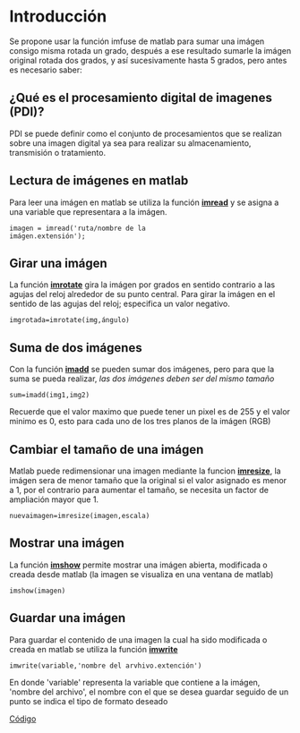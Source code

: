 # Introducción
Se propone usar la función imfuse de matlab para sumar una imágen consigo misma rotada un grado, después a ese resultado sumarle la imágen original rotada dos grados, y así sucesivamente hasta 5 grados, pero antes es necesario saber:

## ¿Qué es el procesamiento digital de imagenes (PDI)?
PDI se puede definir como el conjunto de procesamientos que se realizan sobre una imagen digital ya sea para realizar su almacenamiento, transmisión o tratamiento.

## Lectura de imágenes en matlab
Para leer una imágen en matlab se utiliza la función <a href="https://la.mathworks.com/help/matlab/ref/imread.html"> **imread**</a> y se asigna a una variable que representara a la imágen.

<code>imagen = imread('ruta/nombre de la imágen.extensión');</code>

## Girar una imágen
La función <a href="https://la.mathworks.com/help/images/ref/imrotate.html?searchHighlight=imrotate&s_tid=srchtitle_imrotate_1">**imrotate**</a> gira la imágen por grados en sentido contrario a las agujas del reloj alrededor de su punto central. Para girar la imágen en el sentido de las agujas del reloj; especifica un valor negativo.

<code>imgrotada=imrotate(img,ángulo)</code>

## Suma de dos imágenes
Con la función <a href="https://la.mathworks.com/help/images/ref/imadd.html">**imadd**</a> se pueden sumar dos imágenes, pero para que la suma se pueda realizar, *las dos imágenes deben ser del mismo tamaño*

<code>sum=imadd(img1,img2)</code>

Recuerde que el valor maximo que puede tener un pixel es de 255 y el valor minimo es 0, esto para cada uno de los tres planos de la imágen (RGB)

## Cambiar el tamaño de una imágen
Matlab puede redimensionar una imagen mediante la funcion <a href= "https://la.mathworks.com/help/matlab/ref/imresize.html">**imresize**</a>, la imágen sera de menor tamaño que la original si el valor asignado es menor a 1, por el contrario para aumentar el tamaño, se necesita un factor de ampliación mayor que 1.

<code>nuevaimagen=imresize(imagen,escala)</code>

## Mostrar una imágen
La función <a href="https://la.mathworks.com/help/images/ref/imshow.html?searchHighlight=imshow&s_tid=srchtitle_imshow_1">**imshow**</a> permite mostrar una imágen abierta, modificada o creada desde matlab (la imagen se visualiza en una ventana de matlab)

<code>imshow(imagen)</code>

## Guardar una imágen
Para guardar el contenido de una imagen la cual ha sido modificada o creada en matlab se utiliza la función <a href="https://la.mathworks.com/help/matlab/ref/imwrite.html?s_tid=doc_ta">**imwrite**</a>

<code>imwrite(variable,'nombre del arvhivo.extención')</code>

En donde 'variable' representa la variable que contiene a la imágen, 'nombre del archivo', el nombre con el que se desea guardar seguido de un punto se indica el tipo de formato deseado

<a href="https://github.com/ArturoEmmanuelToledoAguado/Suma-de-Imagenes">Código</a>